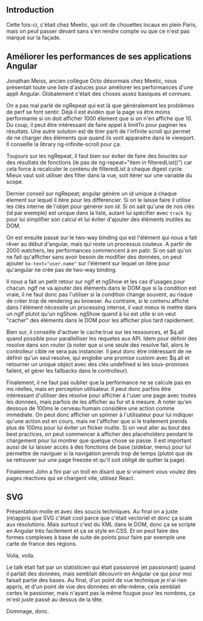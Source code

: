 ## Introduction

Cette fois-ci, c'était chez Meetic, qui ont de chouettes locaux en plein Paris,
mais on peut passer devant sans s'en rendre compte vu que ce n'est pas marqué
sur la façade.

## Améliorer les performances de ses applications Angular

Jonathan Meiss, ancien collègue Octo désormais chez Meetic, nous présentait
toute une liste d'astuces pour améliorer les performances d'une appli Angular.
Globalement c'était des choses assez basiques et connues.

On a pas mal parlé de ngRepeat qui est là que généralement les problèmes de
perf se font sentir. Déjà il est éviden que la page va être moins performante
si on doit afficher 1000 élement que si on n'en affiche que 10. Du coup, il
peut être intéressant de faire appel à limitTo pour paginer les résultats. Une
autre solution est de tirer parti de l'infinite scroll qui permet de ne charger
des éléments que quand ils vont apparaitre dans le viewport. Il conseille la
library ng-infinite-scroll pour ça.

Toujours sur les ngRepeat, il faut bien sur éviter de faire des boucles sur des
résultats de fonctions (ie pas de ng-repeat="item in filteredList()") car cela
force à recalculer le contenu de filteredList à chaque digest cycle. Mieux vaut
soit utiliser des filter dans la vue, soit itérer sur une variable du scope.

Dernier conseil sur ngRepeat; angular génère un id unique à chaque élement sur
lequel il itère pour les différencier. Si on le laisse faire il utilise les
clés interne de l'objet pour générer son id. Si on sait qu'une de nos clés (id
par exemple) est unique dans la liste, autant lui spécifier avec `track by`
pour lui simplifier son calcul et lui éviter d'ajouter des éléments inutiles au
DOM.

On est ensuite passé sur le two-way binding qui est l'élément qui nous a fait
rêver au début d'angular, mais qui reste un processus couteux. A partir de 2000
watchers, les performances commencent à en patir. Si on sait qu'on ne fait
qu'afficher sans avoir besoin de modifier des données, on peut ajouter
`bo-text="user.name"` sur l'élément sur lequel on itère pour qu'angular ne crée
pas de two-way binding.

Il nous a fait un petit retour sur ngIf et ngShow et les cas d'usages pour
chacun. ngIf ne va ajouter des éléments dans le DOM que si la condition est
vraie, il ne faut donc pas l'utiliser si la condition change souvent, au risque
de créer trop de rendering au browser. Au contraire, si le contenu affiché dans
l'élément nécessite un processing intense, il vaut mieux le mettre dans un ngIf
plutot qu'un ngShow. ngShow quand à lui est utile si on veut "cacher" des
éléments dans le DOM pour les afficher plus tard rapidement.

Bien sur, il conseille d'activer le cache:true sur les ressources, et $q.all
quand possible pour parallelliser les requetes aux API. Idem pour définir des
resolve dans son router (à noter que si une seule des resolve fail, alors le
controlleur cible ne sera pas instancier. Il peut donc être intéressant de ne
définir qu'un seul resolve, qui englobe une promise custom avec $q.all et
retourner un unique object avec des clés undefined si les sous-promises
failent, et gérer les fallbacks dans le controlleur).

Finalement, il ne faut pas oublier que la performance ne se calcule pas en ms
réelles, mais en perception utilisateur. Il peut donc parfois être intéressant
d'utiliser des résolve pour afficher à l'user une page avec toutes les données,
mais parfois de les afficher au fur et à mesure. A noter qu'en dessous de 100ms
le cerveau humain considère une action comme immédiate. On peut donc afficher
un spinner à l'utilisateur pour lui indiquer qu'une action est en cours, mais
ne l'afficher que si le traitement prends plus de 100ms pour lui éviter un
flicker inutile. Si on veut aller au bout des best practices, on peut commencer
à afficher des placeholders pendant le chargement pour lui montrer que quelque
chose se passe. Il est important aussi de lui laisser accès à des fonctions de
base (sidebar, menu) pour lui permettre de naviguer si la navigation prends
trop de temps (plutot que de se retrouver sur une page freezée et qu'il soit
obligé de quitter la page).

Finalement John a fini par un troll en disant que si vraiment vous voulez des
pages réactives qui se chargent vite, utilisez React.

## SVG

Présentation molle et avec des soucis techniques. Au final on a juste
(re)appris que SVG c'était cool parce que c'était vectoriel et donc ça scale
aux résolutions. Mais surtout c'est du XML dans le DOM, donc ça se scripte en
Angular très facilement et ça se style en CSS. Et on peut faire des formes
complexes à base de suite de points pour faire par exemple une carte de france
des régions.

Voila, voila.

Le talk était fait par un statisticien qui était passionné (et passionant)
quand il parlait des données, mais semblait découvrir en Angular ce qui pour
moi faisait partie des bases. Au final, d'un point de vue technique je n'ai
rien appris, et d'un point de vue des données en elle-même, cela semblait
certes le passioner, mais n'ayant pas la même fougue pour les nombres, ça m'est
juste passé au dessus de la tête.

Dommage, donc.


